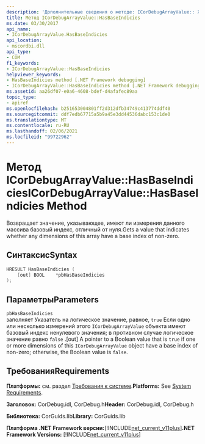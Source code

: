 ```yaml
---
description: 'Дополнительные сведения о методе: ICorDebugArrayValue:: ХасбасеиндиЦиес'
title: Метод ICorDebugArrayValue::HasBaseIndicies
ms.date: 03/30/2017
api_name:
- ICorDebugArrayValue.HasBaseIndicies
api_location:
- mscordbi.dll
api_type:
- COM
f1_keywords:
- ICorDebugArrayValue::HasBaseIndicies
helpviewer_keywords:
- HasBaseIndicies method [.NET Framework debugging]
- ICorDebugArrayValue::HasBaseIndicies method [.NET Framework debugging]
ms.assetid: aa26df07-e0a6-4608-bdef-d4afafec89aa
topic_type:
- apiref
ms.openlocfilehash: b251653004801ff2d312dfb34749c413774ddf40
ms.sourcegitcommit: ddf7edb67715a5b9a45e3dd44536dabc153c1de0
ms.translationtype: MT
ms.contentlocale: ru-RU
ms.lasthandoff: 02/06/2021
ms.locfileid: "99722962"
---
```

# <a name="icordebugarrayvaluehasbaseindicies-method"></a><span data-ttu-id="3e977-103">Метод ICorDebugArrayValue::HasBaseIndicies</span><span class="sxs-lookup"><span data-stu-id="3e977-103">ICorDebugArrayValue::HasBaseIndicies Method</span></span>

<span data-ttu-id="3e977-104">Возвращает значение, указывающее, имеют ли измерения данного массива базовый индекс, отличный от нуля.</span><span class="sxs-lookup"><span data-stu-id="3e977-104">Gets a value that indicates whether any dimensions of this array have a base index of non-zero.</span></span>  
  
## <a name="syntax"></a><span data-ttu-id="3e977-105">Синтаксис</span><span class="sxs-lookup"><span data-stu-id="3e977-105">Syntax</span></span>  
  
```cpp  
HRESULT HasBaseIndicies (  
    [out] BOOL    *pbHasBaseIndicies  
);  
```  
  
## <a name="parameters"></a><span data-ttu-id="3e977-106">Параметры</span><span class="sxs-lookup"><span data-stu-id="3e977-106">Parameters</span></span>  

 `pbHasBaseIndicies`  
 <span data-ttu-id="3e977-107">заполняет Указатель на логическое значение, равное, `true` Если одно или несколько измерений этого `ICorDebugArrayValue` объекта имеют базовый индекс ненулевого значения; в противном случае логическое значение равно `false` .</span><span class="sxs-lookup"><span data-stu-id="3e977-107">[out] A pointer to a Boolean value that is `true` if one or more dimensions of this `ICorDebugArrayValue` object have a base index of non-zero; otherwise, the Boolean value is `false`.</span></span>  
  
## <a name="requirements"></a><span data-ttu-id="3e977-108">Требования</span><span class="sxs-lookup"><span data-stu-id="3e977-108">Requirements</span></span>  

 <span data-ttu-id="3e977-109">**Платформы:** см. раздел [Требования к системе](../../get-started/system-requirements.md).</span><span class="sxs-lookup"><span data-stu-id="3e977-109">**Platforms:** See [System Requirements](../../get-started/system-requirements.md).</span></span>  
  
 <span data-ttu-id="3e977-110">**Заголовок:** CorDebug.idl, CorDebug.h</span><span class="sxs-lookup"><span data-stu-id="3e977-110">**Header:** CorDebug.idl, CorDebug.h</span></span>  
  
 <span data-ttu-id="3e977-111">**Библиотека:** CorGuids.lib</span><span class="sxs-lookup"><span data-stu-id="3e977-111">**Library:** CorGuids.lib</span></span>  
  
 <span data-ttu-id="3e977-112">**Платформа .NET Framework версии:**[!INCLUDE[net_current_v11plus](../../../../includes/net-current-v11plus-md.md)]</span><span class="sxs-lookup"><span data-stu-id="3e977-112">**.NET Framework Versions:** [!INCLUDE[net_current_v11plus](../../../../includes/net-current-v11plus-md.md)]</span></span>

